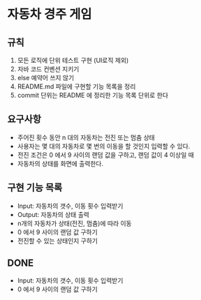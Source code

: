 # 자동차 경주 게임

## 규칙
1. 모든 로직에 단위 테스트 구현 (UI로직 제외)
2. 자바 코드 컨벤션 지키기
3. else 예약어 쓰지 않기
4. README.md 파일에 구현할 기능 목록을 정리
5. commit 단위는 README 에 정리한 기능 목록 단위로 한다

## 요구사항
* 주어진 횟수 동안 n 대의 자동차는 전진 또는 멈춤 상태
* 사용자는 몇 대의 자동차로 몇 번의 이동을 할 것인지 입력할 수 있다.
* 전진 조건은 0 에서 9 사이의 랜덤 값을 구하고, 랜덤 값이 4 이상일 때
* 자동차의 상태를 화면에 출력한다. 

## 구현 기능 목록 
* Input: 자동차의 갯수, 이동 횟수 입력받기
* Output: 자동차의 상태 출력
* n개의 자동차가 상태(전진, 멈춤)에 따라 이동
* 0 에서 9 사이의 랜덤 값 구하기 
* 전진할 수 있는 상태인지 구하기

## DONE
* Input: 자동차의 갯수, 이동 횟수 입력받기
* 0 에서 9 사이의 랜덤 값 구하기 
